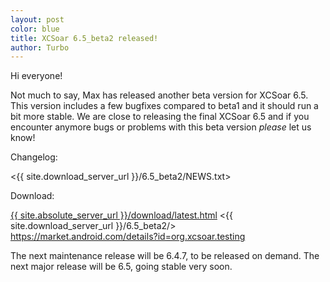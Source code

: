 ```yaml
---
layout: post
color: blue
title: XCSoar 6.5_beta2 released!
author: Turbo
---
```

Hi everyone!

Not much to say, Max has released another beta version for XCSoar 6.5. This
version includes a few bugfixes compared to beta1 and it should run a bit more
stable. We are close to releasing the final XCSoar 6.5 and if you encounter
anymore bugs or problems with this beta version *please* let us know!

Changelog:

 <{{ site.download_server_url }}/6.5_beta2/NEWS.txt>

Download:

 [{{ site.absolute_server_url }}/download/latest.html](/download/latest.html)
 <{{ site.download_server_url }}/6.5_beta2/>
 <https://market.android.com/details?id=org.xcsoar.testing>

The next maintenance release will be 6.4.7, to be released on demand.
The next major release will be 6.5, going stable very soon.

